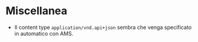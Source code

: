 # Miscellanea
* Il content type `application/vnd.api+json` sembra che venga specificato in automatico con AMS.